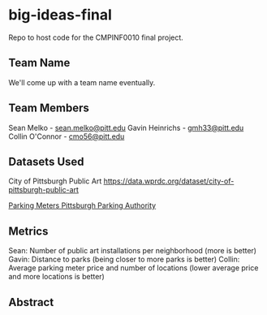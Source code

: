 # big-ideas-final
Repo to host code for the CMPINF0010 final project.

## Team Name
We'll come up with a team name eventually.

## Team Members
Sean Melko - sean.melko@pitt.edu
Gavin Heinrichs - gmh33@pitt.edu
Collin O'Connor - cmo56@pitt.edu

## Datasets Used
City of Pittsburgh Public Art
https://data.wprdc.org/dataset/city-of-pittsburgh-public-art

[Parking Meters Pittsburgh Parking Authority](https://data.wprdc.org/dataset/parking-meters-pittsburgh-parking-authority)

## Metrics
Sean: Number of public art installations per neighborhood (more is better)
Gavin: Distance to parks (being closer to more parks is better)
Collin: Average parking meter price and number of locations (lower average price and more locations is better)

## Abstract

